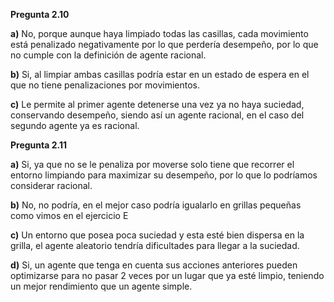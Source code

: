 **Pregunta 2.10**

**a)** No, porque aunque haya limpiado todas las casillas, cada movimiento está penalizado negativamente por lo que perdería desempeño, por lo que no cumple con la definición de agente racional.

**b)** Si, al limpiar ambas casillas podría estar en un estado de espera en el que no tiene penalizaciones por movimientos.

**c)** Le permite al primer agente detenerse una vez ya no haya suciedad, conservando desempeño, siendo así un agente racional, en el caso del segundo agente ya es racional.

**Pregunta 2.11**

**a)** Si, ya que no se le penaliza por moverse solo tiene que recorrer el entorno limpiando para maximizar su desempeño, por lo que lo podríamos considerar racional.

**b)** No, no podría, en el mejor caso podría igualarlo en grillas pequeñas como vimos en el ejercicio E

**c)** Un entorno que posea poca suciedad y esta esté bien dispersa en la grilla, el agente aleatorio tendría dificultades para llegar a la suciedad.

**d)** Si, un agente que tenga en cuenta sus acciones anteriores pueden optimizarse para no pasar 2 veces por un lugar que ya esté limpio, teniendo un mejor rendimiento que un agente simple.
